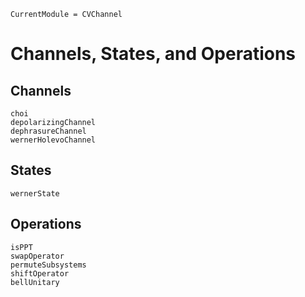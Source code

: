```@meta
CurrentModule = CVChannel
```
# Channels, States, and Operations

## Channels

```@docs
choi
depolarizingChannel
dephrasureChannel
wernerHolevoChannel
```

## States

```@docs
wernerState
```

## Operations

```@docs
isPPT
swapOperator
permuteSubsystems
shiftOperator
bellUnitary
```
